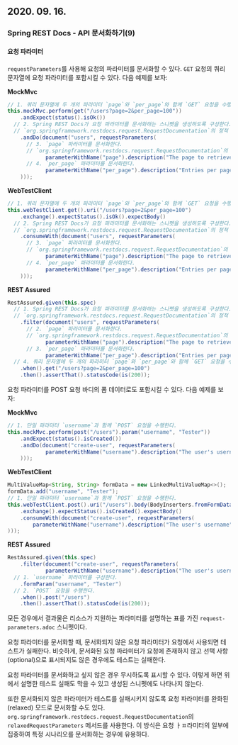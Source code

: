## 2020. 09. 16.

### Spring REST Docs - API 문서화하기(9)

#### 요청 파라미터

`requestParameters`를 사용해 요청의 파라미터를 문서화할 수 있다. `GET` 요청의 쿼리 문자열에 요청 파라미터를 포함시킬 수 있다. 다음 예제를 보자:

**MockMvc**

```java
// 1. 쿼리 문자열에 두 개의 파라미터 `page`와 `per_page`와 함께 `GET` 요청을 수행한다.
this.mockMvc.perform(get("/users?page=2&per_page=100"))
	.andExpect(status().isOk())
  // 2. Spring REST Docs가 요청 파라미터를 문서화하는 스니펫을 생성하도록 구성한다.
  // `org.springframework.restdocs.request.RequestDocumentation`의 정적 메서드 `requestParameters`를 사용한다.
	.andDo(document("users", requestParameters( 
      // 3. `page` 파라미터를 문서화한다.
      // `org.springframework.restdocs.request.RequestDocumentation`의 정적 메서드 `parameterWithName`을 사용한다.
			parameterWithName("page").description("The page to retrieve"), 
      // 4. `per_page` 파라미터를 문서화한다.
			parameterWithName("per_page").description("Entries per page") 
	)));
```

**WebTestClient**

```java
// 1. 쿼리 문자열에 두 개의 파라미터 `page`와 `per_page`와 함께 `GET` 요청을 수행한다.
this.webTestClient.get().uri("/users?page=2&per_page=100") 
	.exchange().expectStatus().isOk().expectBody()
  // 2. Spring REST Docs가 요청 파라미터를 문서화하는 스니펫을 생성하도록 구성한다.
  // `org.springframework.restdocs.request.RequestDocumentation`의 정적 메서드 `requestParameters`를 사용한다.
	.consumeWith(document("users", requestParameters( 
      // 3. `page` 파라미터를 문서화한다.
      // `org.springframework.restdocs.request.RequestDocumentation`의 정적 메서드 `parameterWithName`을 사용한다.
			parameterWithName("page").description("The page to retrieve"), 
      // 4. `per_page` 파라미터를 문서화한다.
			parameterWithName("per_page").description("Entries per page") 
	)));
```

**REST Assured**

```java
RestAssured.given(this.spec)
  // 1. Spring REST Docs가 요청 파라미터를 문서화하는 스니펫을 생성하도록 구성한다.
  // `org.springframework.restdocs.request.RequestDocumentation`의 정적 메서드 `requestParameters`를 사용한다.
	.filter(document("users", requestParameters( 
      // 2. `page` 파라미터를 문서화한다.
      // `org.springframework.restdocs.request.RequestDocumentation`의 정적 메서드 `parameterWithName`을 사용한다.
			parameterWithName("page").description("The page to retrieve"), 
      // 3. `per_page` 파라미터를 문서화한다.
			parameterWithName("per_page").description("Entries per page")))) 
  // 4. 쿼리 문자열에 두 개의 파라미터 `page`와 `per_page`와 함께 `GET` 요청을 수행한다.
	.when().get("/users?page=2&per_page=100") 
	.then().assertThat().statusCode(is(200));
```

요청 파라미터를 POST 요청 바디의 폼 데이터로도 포함시킬 수 있다. 다음 예제를 보자:

**MockMvc**

```java
// 1. 단일 파라미터 `username`과 함께 `POST` 요청을 수행한다.
this.mockMvc.perform(post("/users").param("username", "Tester")) 
	.andExpect(status().isCreated())
	.andDo(document("create-user", requestParameters(
			parameterWithName("username").description("The user's username")
	)));
```

**WebTestClient**

```java
MultiValueMap<String, String> formData = new LinkedMultiValueMap<>();
formData.add("username", "Tester");
// 1. 단일 파라미터 `username`과 함께 `POST` 요청을 수행한다.
this.webTestClient.post().uri("/users").body(BodyInserters.fromFormData(formData)) 
	.exchange().expectStatus().isCreated().expectBody()
	.consumeWith(document("create-user", requestParameters(
		parameterWithName("username").description("The user's username")
)));
```

**REST Assured**

```java
RestAssured.given(this.spec)
	.filter(document("create-user", requestParameters(
			parameterWithName("username").description("The user's username"))))
  // 1. `username` 파라미터를 구성한다.
	.formParam("username", "Tester")
  // 2. `POST` 요청을 수행한다.
	.when().post("/users") 
	.then().assertThat().statusCode(is(200));
```

모든 경우에서 결과물은 리소스가 지원하는 파라미터를 설명하는 표를 가진 `request-parameters.adoc` 스니펫이다.

요청 파라미터를 문서화할 때, 문서화되지 않은 요청 파라미터가 요청에서 사용되면 테스트가 실패한다.
비슷하게, 문서화된 요청 파라미터가 요청에 존재하지 않고 선택 사항(optional)으로 표시되지도 않은 경우에도 테스트는 실패한다.

요청 파라미터를 문서화하고 싶지 않은 경우 무시하도록 표시할 수 있다. 이렇게 하면 위에서 설명한 테스트 실패도 막을 수 있고 생성된 스니펫에도 나타나지 않는다.

또한 문서화되지 않은 파라미터가 테스트를 실패시키지 않도록 요청 파라미터를 완화된(relaxed) 모드로 문서화할 수도 있다. `org.springframework.restdocs.request.RequestDocumentation`의 `relaxedRequestParameters` 메서드를 사용한다. 이 방식은 요청 ㅏㅍ라미터의 일부에 집중하여 특정 시나리오를 문서화하는 경우에 유용하다.